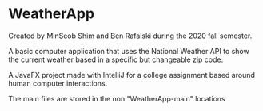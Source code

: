 # WeatherApp

Created by MinSeob Shim and Ben Rafalski during the 2020 fall semester.

A basic computer application that uses the National Weather API to show the current weather based in a specific but changeable zip code. 

A JavaFX project made with IntelliJ for a college assignment based around human computer interactions. 

The main files are stored in the non "WeatherApp-main" locations
